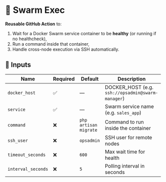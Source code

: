 # 🐳 Swarm Exec

**Reusable GitHub Action** to:
1. Wait for a Docker Swarm service container to be **healthy** (or running if no healthcheck),
2. Run a command inside that container,
3. Handle cross-node execution via SSH automatically.

## 🔧 Inputs

| Name | Required | Default | Description |
|------|-----------|----------|-------------|
| `docker_host` | ✅ | — | DOCKER_HOST (e.g. `ssh://opsadmin@swarm-manager`) |
| `service` | ✅ | — | Swarm service name (e.g. `sales_app`) |
| `command` | ❌ | `php artisan migrate` | Command to run inside the container |
| `ssh_user` | ❌ | `opsadmin` | SSH user for remote nodes |
| `timeout_seconds` | ❌ | `600` | Max wait time for health |
| `interval_seconds` | ❌ | `5` | Polling interval in seconds |
